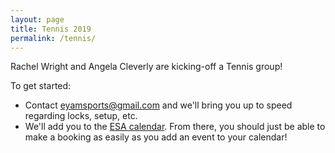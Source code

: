 ```yaml
---
layout: page
title: Tennis 2019
permalink: /tennis/
---
```


Rachel Wright and Angela Cleverly are kicking-off a Tennis group!

To get started:


* Contact [eyamsports@gmail.com](mailto:eyamsports@gmail.com) and we'll bring you up to speed regarding locks, setup, etc. 
* We'll add you to the [ESA calendar](calendar.md). From there, you should just be able to make a booking as easily as you add an event to your calendar!


